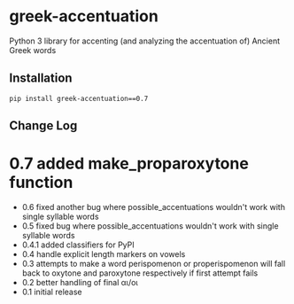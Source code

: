 # greek-accentuation

Python 3 library for accenting (and analyzing the accentuation of) Ancient Greek words

## Installation

    pip install greek-accentuation==0.7

## Change Log

# 0.7 added make_proparoxytone function
* 0.6 fixed another bug where possible_accentuations wouldn't work with single syllable words
* 0.5 fixed bug where possible_accentuations wouldn't work with single syllable words
* 0.4.1 added classifiers for PyPI
* 0.4 handle explicit length markers on vowels
* 0.3 attempts to make a word perispomenon or properispomenon will fall back to oxytone and paroxytone respectively if first attempt fails
* 0.2 better handling of final αι/οι
* 0.1 initial release
